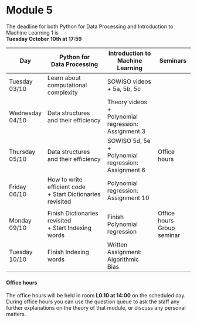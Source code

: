 
# Module 5

The deadline for both Python for Data Processing and Introduction to Machine Learning 1 is<br>**Tuesday October 10th at 17:59**

| Day                | Python for<br>Data Processing        | Introduction to<br>Machine Learning     | Seminars                                    |
|--------------------|--------------------------------------|-----------------------------------------|---------------------------------------------|
| Tuesday<br>03/10   | Learn about computational complexity | SOWISO videos + 5a, 5b, 5c              |                                             |
| Wednesday<br>04/10 | Data structures and their efficiency | Theory videos +<br>Polynomial regression:<br>Assignment 3  |                          |
| Thursday<br>05/10  | Data structures and their efficiency | SOWISO 5d, 5e +<br>Polynomial regression:<br>Assignment 6  | Office hours             |
| Friday<br>06/10    | How to write efficient code<br>+ Start Dictionaries revisited | Polynomial regression:<br>Assignment 10 |                    |
|                    |                                                               |                                         |                    |
| Monday<br>09/10    | Finish Dictionaries revisited<br>+ Start Indexing words | Finish Polynomial regression | Office hours<br>Group seminar       |
| Tuesday<br>10/10   | Finish Indexing words                | Written Assignment:<br>Algorithmic Bias    |                                          |



#### Office hours

The office hours will be held in room **L0.10 at 14:00** on the scheduled day. During office hours you can use the question queue to ask the staff any further explanations on the theory of that module, or discuss any personal matters.


